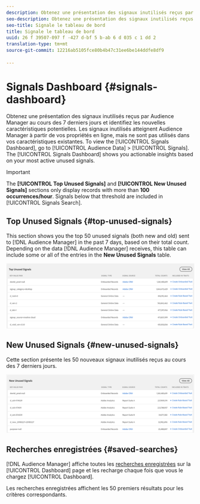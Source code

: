 ```yaml
---
description: Obtenez une présentation des signaux inutilisés reçus par Audience Manager au cours des 7 derniers jours et identifiez les nouvelles caractéristiques potentielles. Les signaux inutilisés atteignent Audience Manager à partir de vos propriétés en ligne, mais ne sont pas utilisés dans vos caractéristiques existantes. Pour afficher le tableau de bord Signaux, accédez à Données d'audience > Signaux. Le tableau de bord Signaux affiche des informations pratiques sur la base de vos signaux inutilisés les plus actifs.
seo-description: Obtenez une présentation des signaux inutilisés reçus par Audience Manager au cours des 7 derniers jours et identifiez les nouvelles caractéristiques potentielles. Les signaux inutilisés atteignent Audience Manager à partir de vos propriétés en ligne, mais ne sont pas utilisés dans vos caractéristiques existantes. Pour afficher le tableau de bord Signaux, accédez à Données d'audience > Signaux. Le tableau de bord Signaux affiche des informations pratiques sur la base de vos signaux inutilisés les plus actifs.
seo-title: Signale le tableau de bord
title: Signale le tableau de bord
uuid: 26 f 39507-097 f -427 d-bf 5 b-ab 6 d 035 c 1 dd 2
translation-type: tm+mt
source-git-commit: 12216ab5105fce80b4b47c31ee6be144ddfe8df9

---
```



# Signals Dashboard {#signals-dashboard}

Obtenez une présentation des signaux inutilisés reçus par Audience Manager au cours des 7 derniers jours et identifiez les nouvelles caractéristiques potentielles. Les signaux inutilisés atteignent Audience Manager à partir de vos propriétés en ligne, mais ne sont pas utilisés dans vos caractéristiques existantes. To view the [!UICONTROL Signals Dashboard], go to [!UICONTROL Audience Data] &gt; [!UICONTROL Signals]. The [!UICONTROL Signals Dashboard] shows you actionable insights based on your most active unused signals.

>[!IMPORTANT]
>
>The **[!UICONTROL Top Unused Signals]** and **[!UICONTROL New Unused Signals]** sections only display records with more than **100 occurrences/hour**. Signals below that threshold are included in [!UICONTROL Signals Search].

## Top Unused Signals {#top-unused-signals}

This section shows you the top 50 unused signals (both new and old) sent to [!DNL Audience Manager] in the past 7 days, based on their total count. Depending on the data [!DNL Audience Manager] receives, this table can include some or all of the entries in the **New Unused Signals** table.

![](assets/signals-top-unused.png)

## New Unused Signals {#new-unused-signals}

Cette section présente les 50 nouveaux signaux inutilisés reçus au cours des 7 derniers jours.

![](assets/signals-new-unused.png)

## Recherches enregistrées {#saved-searches}

[!DNL Audience Manager] affiche toutes les [recherches enregistrées](../../features/data-explorer/data-explorer-signals-search/data-explorer-save-search.md) sur la [!UICONTROL Dashboard] page et les recharge chaque fois que vous le chargez [!UICONTROL Dashboard].

Les recherches enregistrées affichent les 50 premiers résultats pour les critères correspondants.